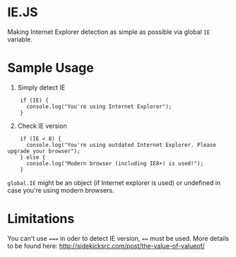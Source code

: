 # IE.JS

Making Internet Explorer detection as simple as possible via global `IE` variable.

# Sample Usage

1. Simply detect IE

```
    if (IE) {
      console.log("You're using Internet Explorer");
    }
```

2. Check IE version

```
    if (IE < 8) {
      console.log("You're using outdated Internet Explorer. Please upgrade your browser");
    } else {
      console.log("Modern browser (including IE8+) is used!");
    }
```

`global.IE` might be an object (if Internet explorer is used) or undefined in case you're using modern browsers.

# Limitations

You can't use `===` in oder to detect IE version, `==` must be used.
More details to be found here: http://sidekicksrc.com/post/the-value-of-valueof/